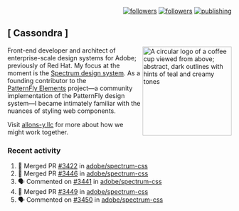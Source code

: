 <p align="right"><a rel="me" href="https://front-end.social/@castastrophe">
    <img alt="followers" title="Follow me on Mastodon" src="https://img.shields.io/mastodon/follow/109297102751309835?domain=https%3A%2F%2Ffront-end.social&label=Follow&logo=mastodon&logoColor=white&style=for-the-badge&labelColor=008080&color=006969"/></a>
  <a href="https://codepen.io/castastrophe/">
    <img alt="followers" title="Follow me on CodePen" src="https://img.shields.io/badge/23-1?color=640464&labelColor=7c007c&style=for-the-badge&logo=codepen&label=Follow"/></a>
<a href="https://castastrophe.medium.com/">
    <img alt="publishing" title="View articles on Medium" src="https://img.shields.io/badge/107-1?color=666&labelColor=444&label=subscribe&logo=medium&logoColor=white&style=for-the-badge"/></a>
</p>

## [&nbsp;Cassondra&nbsp;]

<img align="right" src="https://github-production-user-asset-6210df.s3.amazonaws.com/1840295/253016758-ba468774-1cd3-42c2-8f43-947b5eeb5edf.png" height="200" alt="A circular logo of a coffee cup viewed from above; abstract, dark outlines with hints of teal and creamy tones">

Front-end developer and architect of enterprise-scale design systems for Adobe; previously of Red Hat. My focus at the moment is the [Spectrum design system](https://github.com/adobe/spectrum-css). As a founding contributor to the [PatternFly&nbsp;Elements](https://github.com/patternfly/patternfly-elements) project&mdash;a community implementation of the PatternFly design system&mdash;I became intimately familiar with the nuances of styling web components.

Visit [allons-y.llc](http://allons-y.llc/) for more about how we might work together.

### Recent activity

<!--START_SECTION:activity-->
1. 🎉 Merged PR [#3422](https://github.com/adobe/spectrum-css/pull/3422) in [adobe/spectrum-css](https://github.com/adobe/spectrum-css)
2. 🎉 Merged PR [#3446](https://github.com/adobe/spectrum-css/pull/3446) in [adobe/spectrum-css](https://github.com/adobe/spectrum-css)
3. 🗣 Commented on [#3441](https://github.com/adobe/spectrum-css/pull/3441#issuecomment-2546186946) in [adobe/spectrum-css](https://github.com/adobe/spectrum-css)
4. 🎉 Merged PR [#3449](https://github.com/adobe/spectrum-css/pull/3449) in [adobe/spectrum-css](https://github.com/adobe/spectrum-css)
5. 🗣 Commented on [#3450](https://github.com/adobe/spectrum-css/pull/3450#issuecomment-2546057480) in [adobe/spectrum-css](https://github.com/adobe/spectrum-css)
<!--END_SECTION:activity-->
